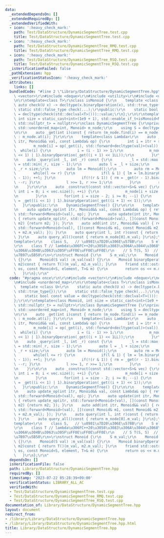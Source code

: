 ```yaml
---
data:
  _extendedDependsOn: []
  _extendedRequiredBy: []
  _extendedVerifiedWith:
  - icon: ':heavy_check_mark:'
    path: Test/DataStructure/DynamicSegmentTree.test.cpp
    title: Test/DataStructure/DynamicSegmentTree.test.cpp
  - icon: ':heavy_check_mark:'
    path: Test/DataStructure/DynamicSegmentTree_RMQ.test.cpp
    title: Test/DataStructure/DynamicSegmentTree_RMQ.test.cpp
  - icon: ':heavy_check_mark:'
    path: Test/DataStructure/DynamicSegmentTree_RSQ.test.cpp
    title: Test/DataStructure/DynamicSegmentTree_RSQ.test.cpp
  _isVerificationFailed: false
  _pathExtension: hpp
  _verificationStatusIcon: ':heavy_check_mark:'
  attributes:
    links: []
  bundledCode: "#line 2 \"Library/DataStructure/DynamicSegmentTree.hpp\"\n\r\n#include\
    \ <vector>\r\n#include <deque>\r\n#include <utility>\r\n#include <unordered_map>\r\
    \n\r\ntemplate<class T>\r\nclass isMonoid {\r\n    template <class U>\r\n    static\
    \ auto check(U x) -> decltype(x.binaryOperation(x), std::true_type{});\r\n   \
    \ static std::false_type check(...);\r\npublic:\r\n    static bool const value\
    \ = decltype(check(std::declval<T>()))::value;\r\n};\r\n\r\ntemplate<class Monoid,\
    \ int size = static_cast<int>(1e9 + 1), std::enable_if_t<isMonoid<Monoid>::value,\
    \ std::nullptr_t> = nullptr>\r\nclass DynamicSegmentTree {\r\nprivate:\r\n   \
    \ std::unordered_map<int, Monoid> m_node;\r\n    using S = decltype(Monoid().m_val);\r\
    \n\r\n    auto _get(int i)const { return (m_node.find(i) == m_node.end()) ? Monoid()\
    \ : m_node.at(i); }\r\n\r\n    template<class Lambda>\r\n    auto _update_op(int\
    \ itr, Monoid&& val, const Lambda& op) {\r\n        int i = itr + size - 1;\r\n\
    \        m_node[i] = op(_get(i), std::forward<decltype(val)>(val));\r\n      \
    \  while(i) {\r\n            i = (i - 1) >> 1;\r\n            m_node[i] = _get((i\
    \ << 1) | 1).binaryOperation(_get((i + 1) << 1LL));\r\n        }\r\n    }\r\n\r\
    \n    auto _query(int _l, int _r) const {\r\n        _l = std::max(_l, 0); _r\
    \ = std::min(_r, size - 1);\r\n        auto l = _l + size;\r\n        int r =\
    \ _r + size;\r\n        auto lm = Monoid();\r\n        auto rm = Monoid();\r\n\
    \        while(l <= r) {\r\n            if(l & 1) { lm = lm.binaryOperation(_get(l\
    \ - 1)); ++l; }\r\n            if(!(r & 1)) { rm = _get(r - 1).binaryOperation(rm);\
    \ --r; }\r\n            l >>= 1, r >>= 1;\r\n        }\r\n        return lm.binaryOperation(rm);\r\
    \n    }\r\n\r\n    auto _construct(const std::vector<S>& vec) {\r\n        for(unsigned\
    \ int i = 0; i < vec.size(); ++i) {\r\n            m_node[i + size - 1] = Monoid(vec[i]);\r\
    \n        }\r\n        for(int i = size - 2; i >= 0; --i) {\r\n            m_node[i]\
    \ = _get((i << 1) | 1).binaryOperation(_get((i + 1) << 1));\r\n        }\r\n \
    \   }\r\npublic:\r\n    DynamicSegmentTree() {}\r\n\r\n    template<class Lambda>\r\
    \n    auto update_op(int itr, Monoid&& val, const Lambda& op) { return _update_op(itr,\
    \ std::forward<Monoid>(val), op); }\r\n    auto update(int itr, Monoid&& val)\
    \ { return update_op(itr, std::forward<Monoid>(val), [](const Monoid&, const Monoid&\
    \ m2) {return m2; }); }\r\n    auto add(int itr, Monoid&& val) { return update_op(itr,\
    \ std::forward<Monoid>(val), [](const Monoid& m1, const Monoid& m2) {return Monoid(m1.m_val\
    \ + m2.m_val); }); }\r\n    auto query(int l, int r)const { return _query(l, r).m_val;\
    \ }\r\n    auto query_all()const { return m_node[0].m_val; }\r\n};\r\n\r\n\r\n\
    template<\r\n    class S,   // \u8981\u7D20\u306E\u578B\r\n    S element, // \u5143\
    \r\n    class T // lambda\u306FC++20\u3058\u3083\u306A\u3044\u3068\u6E21\u305B\
    \u306A\u304B\u3063\u305F\uFF0E\uFF0E\uFF0E\r\n    // S T(S, S)  // 2\u9805\u6F14\
    \u7B97\u5B50\r\n>\r\nstruct Monoid {\r\n    S m_val;\r\n    Monoid() :m_val(element)\
    \ {}\r\n    Monoid(S val) :m_val(val) {}\r\n    Monoid binaryOperation(const Monoid&\
    \ m2)const { return T()(m_val, m2.m_val); }\r\n    friend std::ostream& operator<<(std::ostream&\
    \ os, const Monoid<S, element, T>& m) {\r\n        return os << m.m_val;\r\n \
    \   }\r\n};\r\n"
  code: "#pragma once\r\n\r\n#include <vector>\r\n#include <deque>\r\n#include <utility>\r\
    \n#include <unordered_map>\r\n\r\ntemplate<class T>\r\nclass isMonoid {\r\n  \
    \  template <class U>\r\n    static auto check(U x) -> decltype(x.binaryOperation(x),\
    \ std::true_type{});\r\n    static std::false_type check(...);\r\npublic:\r\n\
    \    static bool const value = decltype(check(std::declval<T>()))::value;\r\n\
    };\r\n\r\ntemplate<class Monoid, int size = static_cast<int>(1e9 + 1), std::enable_if_t<isMonoid<Monoid>::value,\
    \ std::nullptr_t> = nullptr>\r\nclass DynamicSegmentTree {\r\nprivate:\r\n   \
    \ std::unordered_map<int, Monoid> m_node;\r\n    using S = decltype(Monoid().m_val);\r\
    \n\r\n    auto _get(int i)const { return (m_node.find(i) == m_node.end()) ? Monoid()\
    \ : m_node.at(i); }\r\n\r\n    template<class Lambda>\r\n    auto _update_op(int\
    \ itr, Monoid&& val, const Lambda& op) {\r\n        int i = itr + size - 1;\r\n\
    \        m_node[i] = op(_get(i), std::forward<decltype(val)>(val));\r\n      \
    \  while(i) {\r\n            i = (i - 1) >> 1;\r\n            m_node[i] = _get((i\
    \ << 1) | 1).binaryOperation(_get((i + 1) << 1LL));\r\n        }\r\n    }\r\n\r\
    \n    auto _query(int _l, int _r) const {\r\n        _l = std::max(_l, 0); _r\
    \ = std::min(_r, size - 1);\r\n        auto l = _l + size;\r\n        int r =\
    \ _r + size;\r\n        auto lm = Monoid();\r\n        auto rm = Monoid();\r\n\
    \        while(l <= r) {\r\n            if(l & 1) { lm = lm.binaryOperation(_get(l\
    \ - 1)); ++l; }\r\n            if(!(r & 1)) { rm = _get(r - 1).binaryOperation(rm);\
    \ --r; }\r\n            l >>= 1, r >>= 1;\r\n        }\r\n        return lm.binaryOperation(rm);\r\
    \n    }\r\n\r\n    auto _construct(const std::vector<S>& vec) {\r\n        for(unsigned\
    \ int i = 0; i < vec.size(); ++i) {\r\n            m_node[i + size - 1] = Monoid(vec[i]);\r\
    \n        }\r\n        for(int i = size - 2; i >= 0; --i) {\r\n            m_node[i]\
    \ = _get((i << 1) | 1).binaryOperation(_get((i + 1) << 1));\r\n        }\r\n \
    \   }\r\npublic:\r\n    DynamicSegmentTree() {}\r\n\r\n    template<class Lambda>\r\
    \n    auto update_op(int itr, Monoid&& val, const Lambda& op) { return _update_op(itr,\
    \ std::forward<Monoid>(val), op); }\r\n    auto update(int itr, Monoid&& val)\
    \ { return update_op(itr, std::forward<Monoid>(val), [](const Monoid&, const Monoid&\
    \ m2) {return m2; }); }\r\n    auto add(int itr, Monoid&& val) { return update_op(itr,\
    \ std::forward<Monoid>(val), [](const Monoid& m1, const Monoid& m2) {return Monoid(m1.m_val\
    \ + m2.m_val); }); }\r\n    auto query(int l, int r)const { return _query(l, r).m_val;\
    \ }\r\n    auto query_all()const { return m_node[0].m_val; }\r\n};\r\n\r\n\r\n\
    template<\r\n    class S,   // \u8981\u7D20\u306E\u578B\r\n    S element, // \u5143\
    \r\n    class T // lambda\u306FC++20\u3058\u3083\u306A\u3044\u3068\u6E21\u305B\
    \u306A\u304B\u3063\u305F\uFF0E\uFF0E\uFF0E\r\n    // S T(S, S)  // 2\u9805\u6F14\
    \u7B97\u5B50\r\n>\r\nstruct Monoid {\r\n    S m_val;\r\n    Monoid() :m_val(element)\
    \ {}\r\n    Monoid(S val) :m_val(val) {}\r\n    Monoid binaryOperation(const Monoid&\
    \ m2)const { return T()(m_val, m2.m_val); }\r\n    friend std::ostream& operator<<(std::ostream&\
    \ os, const Monoid<S, element, T>& m) {\r\n        return os << m.m_val;\r\n \
    \   }\r\n};\r\n"
  dependsOn: []
  isVerificationFile: false
  path: Library/DataStructure/DynamicSegmentTree.hpp
  requiredBy: []
  timestamp: '2023-07-22 05:28:39+09:00'
  verificationStatus: LIBRARY_ALL_AC
  verifiedWith:
  - Test/DataStructure/DynamicSegmentTree.test.cpp
  - Test/DataStructure/DynamicSegmentTree_RMQ.test.cpp
  - Test/DataStructure/DynamicSegmentTree_RSQ.test.cpp
documentation_of: Library/DataStructure/DynamicSegmentTree.hpp
layout: document
redirect_from:
- /library/Library/DataStructure/DynamicSegmentTree.hpp
- /library/Library/DataStructure/DynamicSegmentTree.hpp.html
title: Library/DataStructure/DynamicSegmentTree.hpp
---
```

